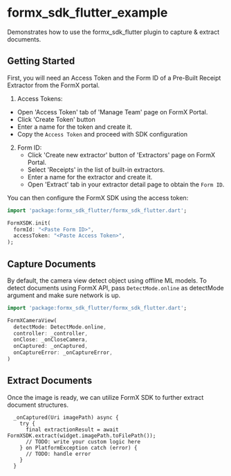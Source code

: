 # formx_sdk_flutter_example

Demonstrates how to use the formx_sdk_flutter plugin to capture & extract documents.

## Getting Started

First, you will need an Access Token and the Form ID of a Pre-Built Receipt Extractor from the FormX portal.

1. Access Tokens:
  - Open 'Access Token' tab of 'Manage Team' page on FormX Portal.
  - Click 'Create Token' button
  - Enter a name for the token and create it.
  - Copy the `Access Token` and proceed with SDK configuration
2. Form ID:
   - Click 'Create new extractor' button of 'Extractors' page on FormX Portal.
   - Select 'Receipts' in the list of built-in extractors.
   - Enter a name for the extractor and create it.
   - Open 'Extract' tab in your extractor detail page to obtain the `Form ID`.

You can then configure the FormX SDK using the access token:

```dart
import 'package:formx_sdk_flutter/formx_sdk_flutter.dart';

FormXSDK.init(
  formId: "<Paste Form ID>",
  accessToken: "<Paste Access Token>",
);
```

## Capture Documents

By default, the camera view detect object using offline ML models.  To detect documents using FormX API, pass `DetectMode.online` as detectMode argument and make sure network is up.

```dart
import 'package:formx_sdk_flutter/formx_sdk_flutter.dart';

FormXCameraView(
  detectMode: DetectMode.online,
  controller: _controller,
  onClose: _onCloseCamera,
  onCaptured: _onCaptured,
  onCaptureError: _onCaptureError,
)
```


## Extract Documents

Once the image is ready, we can utilize FormX SDK to further extract document structures.

```
  _onCaptured(Uri imagePath) async {
    try {
      final extractionResult = await FormXSDK.extract(widget.imagePath.toFilePath());
      // TODO: write your custom logic here
    } on PlatformException catch (error) {
      // TODO: handle error
    }
  }
```






